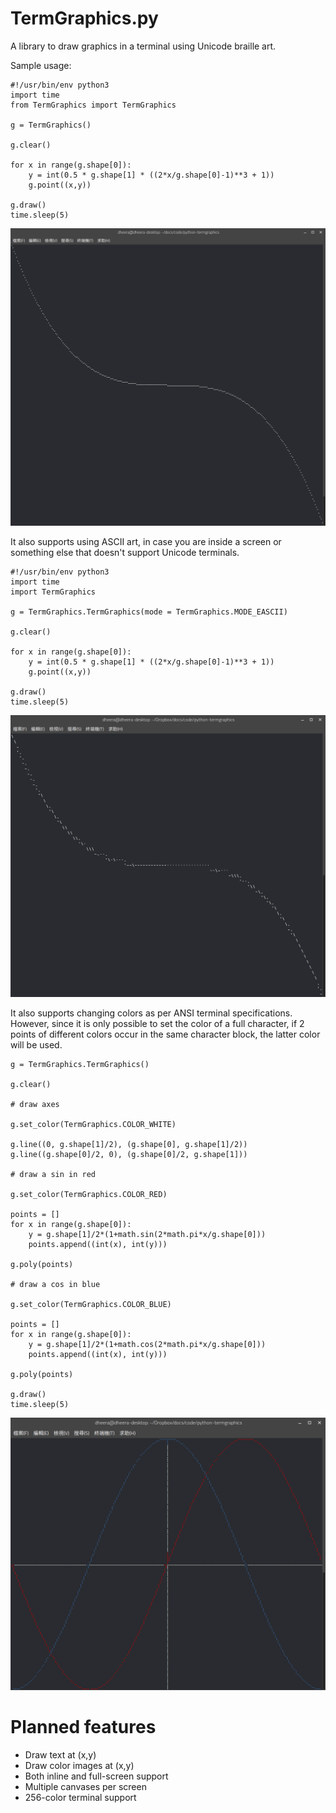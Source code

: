 # TermGraphics.py

A library to draw graphics in a terminal using Unicode braille art.

Sample usage:

```
#!/usr/bin/env python3
import time
from TermGraphics import TermGraphics

g = TermGraphics()

g.clear()

for x in range(g.shape[0]):
    y = int(0.5 * g.shape[1] * ((2*x/g.shape[0]-1)**3 + 1))
    g.point((x,y))

g.draw()
time.sleep(5)
```

![screenshot](/screenshot0.png?raw=true "screenshot")

It also supports using ASCII art, in case you are inside a screen or something else that doesn't
support Unicode terminals.

```
#!/usr/bin/env python3
import time
import TermGraphics

g = TermGraphics.TermGraphics(mode = TermGraphics.MODE_EASCII)

g.clear()

for x in range(g.shape[0]):
    y = int(0.5 * g.shape[1] * ((2*x/g.shape[0]-1)**3 + 1))
    g.point((x,y))

g.draw()
time.sleep(5)
```

![screenshot](/screenshot1.png?raw=true "screenshot")

It also supports changing colors as per ANSI terminal specifications. However, since it is only possible to set the color of a full character, if 2 points of different colors occur in the same character block, the latter color will be used.

```
g = TermGraphics.TermGraphics()

g.clear()

# draw axes

g.set_color(TermGraphics.COLOR_WHITE)

g.line((0, g.shape[1]/2), (g.shape[0], g.shape[1]/2))
g.line((g.shape[0]/2, 0), (g.shape[0]/2, g.shape[1]))

# draw a sin in red

g.set_color(TermGraphics.COLOR_RED)

points = []
for x in range(g.shape[0]):
    y = g.shape[1]/2*(1+math.sin(2*math.pi*x/g.shape[0]))
    points.append((int(x), int(y)))

g.poly(points)

# draw a cos in blue

g.set_color(TermGraphics.COLOR_BLUE)

points = []
for x in range(g.shape[0]):
    y = g.shape[1]/2*(1+math.cos(2*math.pi*x/g.shape[0]))
    points.append((int(x), int(y)))

g.poly(points)

g.draw()
time.sleep(5)
```

![screenshot](/screenshot2.png?raw=true "screenshot")

# Planned features

* Draw text at (x,y)
* Draw color images at (x,y)
* Both inline and full-screen support
* Multiple canvases per screen
* 256-color terminal support
